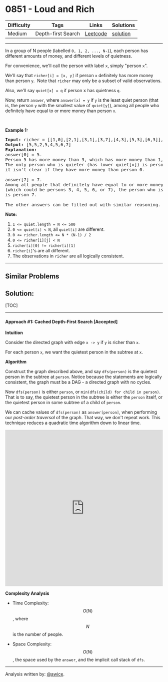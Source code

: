 # 0851 - Loud and Rich

Difficulty  | Tags | Links | Solutions
----------- | ---- | ----- | -----
Medium | Depth-first Search | [Leetcode](https://leetcode.com/problems/loud-and-rich) | [solution](https://leetcode.com/problems/loud-and-rich/solution/)


-----------

<p>In a group of N people (labelled <code>0, 1, 2, ..., N-1</code>), each person has different amounts of money, and different levels of quietness.</p>

<p>For convenience, we&#39;ll call the person with label <code>x</code>, simply &quot;person <code>x</code>&quot;.</p>

<p>We&#39;ll say that <code>richer[i] = [x, y]</code> if person <code>x</code>&nbsp;definitely has more money than person&nbsp;<code>y</code>.&nbsp; Note that <code>richer</code>&nbsp;may only be a subset of valid observations.</p>

<p>Also, we&#39;ll say <code>quiet[x] = q</code> if person <font face="monospace">x</font>&nbsp;has quietness <code>q</code>.</p>

<p>Now, return <code>answer</code>, where <code>answer[x] = y</code> if <code>y</code> is the least quiet person (that is, the person <code>y</code> with the smallest value of <code>quiet[y]</code>), among all people&nbsp;who definitely have&nbsp;equal to or more money than person <code>x</code>.</p>

<p>&nbsp;</p>

<div>
<p><strong>Example 1:</strong></p>

<pre>
<strong>Input: </strong>richer = <span id="example-input-1-1">[[1,0],[2,1],[3,1],[3,7],[4,3],[5,3],[6,3]]</span>, quiet = <span id="example-input-1-2">[3,2,5,4,6,1,7,0]</span>
<strong>Output: </strong><span id="example-output-1">[5,5,2,5,4,5,6,7]</span>
<strong>Explanation: </strong>
answer[0] = 5.
Person 5 has more money than 3, which has more money than 1, which has more money than 0.
The only person who is quieter (has lower quiet[x]) is person 7, but
it isn&#39;t clear if they have more money than person 0.

answer[7] = 7.
Among all people that definitely have equal to or more money than person 7
(which could be persons 3, 4, 5, 6, or 7), the person who is the quietest (has lower quiet[x])
is person 7.

The other answers can be filled out with similar reasoning.
</pre>
</div>

<p><strong>Note:</strong></p>

<ol>
	<li><code>1 &lt;= quiet.length = N &lt;= 500</code></li>
	<li><code>0 &lt;= quiet[i] &lt; N</code>, all <code>quiet[i]</code> are different.</li>
	<li><code>0 &lt;= richer.length &lt;= N * (N-1) / 2</code></li>
	<li><code>0 &lt;= richer[i][j] &lt; N</code></li>
	<li><code>richer[i][0] != richer[i][1]</code></li>
	<li><code>richer[i]</code>&#39;s are all different.</li>
	<li>The&nbsp;observations in <code>richer</code> are all logically consistent.</li>
</ol>


-----------


## Similar Problems




## Solution:

[TOC]

---
#### Approach #1: Cached Depth-First Search [Accepted]

**Intuition**

Consider the directed graph with edge `x -> y` if `y` is richer than `x`.

For each person `x`, we want the quietest person in the subtree at `x`.

**Algorithm**

Construct the graph described above, and say `dfs(person)` is the quietest person in the subtree at `person`.   Notice because the statements are logically consistent, the graph must be a DAG - a directed graph with no cycles.

Now `dfs(person)` is either `person`, or `min(dfs(child) for child in person)`.  That is to say, the quietest person in the subtree is either the `person` itself, or the quietest person in some subtree of a child of `person`.

We can cache values of `dfs(person)` as `answer[person]`, when performing our *post-order traversal* of the graph.  That way, we don't repeat work.  This technique reduces a quadratic time algorithm down to linear time.

<iframe src="https://leetcode.com/playground/uMRUYCdD/shared" frameBorder="0" width="100%" height="500" name="uMRUYCdD"></iframe>

**Complexity Analysis**

* Time Complexity:  $$O(N)$$, where $$N$$ is the number of people.

* Space Complexity:  $$O(N)$$, the space used by the `answer`, and the implicit call stack of `dfs`.

---

Analysis written by: [@awice](https://leetcode.com/awice).
